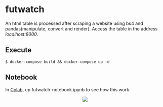 # futwatch
An html table is processed after scraping a website using bs4 and pandas(manipulate, convert and render). Access the table in the address *localhost:8000*. 

## Execute
`$ docker-compose build && docker-compose up -d`

## Notebook
In [Colab](https://colab.research.google.com/), up futwatch-notebook.ipynb to see how this work.

<p align="center">
 <img src="https://i.ibb.co/h9mH4nx/fut.png">
</p>
